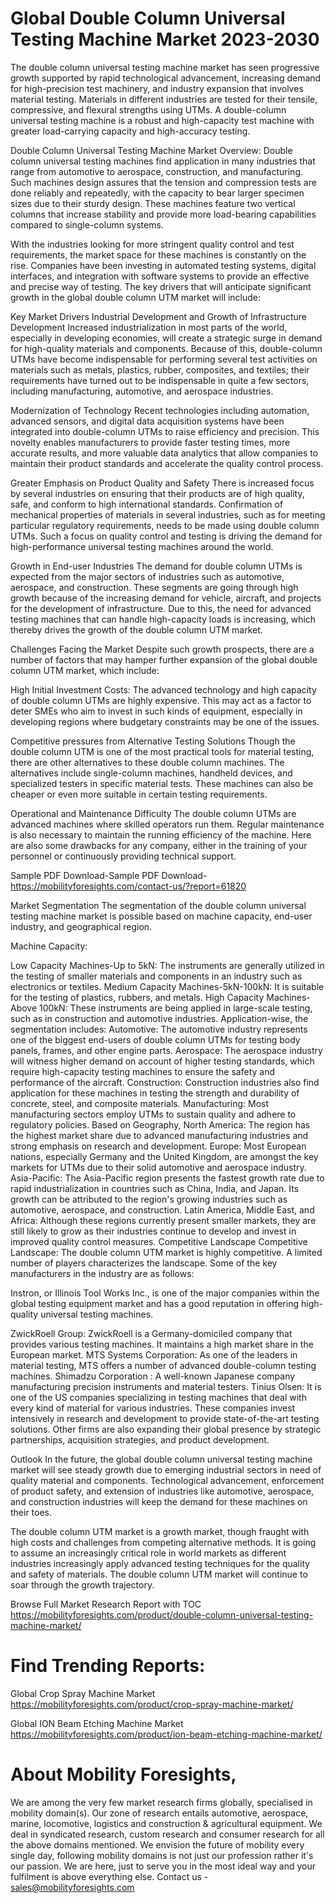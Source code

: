 # Global Double Column Universal Testing Machine Market 2023-2030
The double column universal testing machine market has seen progressive growth supported by rapid technological advancement, increasing demand for high-precision test machinery, and industry expansion that involves material testing. Materials in different industries are tested for their tensile, compressive, and flexural strengths using UTMs. A double-column universal testing machine is a robust and high-capacity test machine with greater load-carrying capacity and high-accuracy testing.

Double Column Universal Testing Machine Market Overview: Double column universal testing machines find application in many industries that range from automotive to aerospace, construction, and manufacturing. Such machines design assures that the tension and compression tests are done reliably and repeatedly, with the capacity to bear larger specimen sizes due to their sturdy design. These machines feature two vertical columns that increase stability and provide more load-bearing capabilities compared to single-column systems.

With the industries looking for more stringent quality control and test requirements, the market space for these machines is constantly on the rise. Companies have been investing in automated testing systems, digital interfaces, and integration with software systems to provide an effective and precise way of testing. The key drivers that will anticipate significant growth in the global double column UTM market will include:

Key Market Drivers
Industrial Development and Growth of Infrastructure Development Increased industrialization in most parts of the world, especially in developing economies, will create a strategic surge in demand for high-quality materials and components. Because of this, double-column UTMs have become indispensable for performing several test activities on materials such as metals, plastics, rubber, composites, and textiles; their requirements have turned out to be indispensable in quite a few sectors, including manufacturing, automotive, and aerospace industries.

Modernization of Technology Recent technologies including automation, advanced sensors, and digital data acquisition systems have been integrated into double-column UTMs to raise efficiency and precision. This novelty enables manufacturers to provide faster testing times, more accurate results, and more valuable data analytics that allow companies to maintain their product standards and accelerate the quality control process.

Greater Emphasis on Product Quality and Safety There is increased focus by several industries on ensuring that their products are of high quality, safe, and conform to high international standards. Confirmation of mechanical properties of materials in several industries, such as for meeting particular regulatory requirements, needs to be made using double column UTMs. Such a focus on quality control and testing is driving the demand for high-performance universal testing machines around the world.

Growth in End-user Industries The demand for double column UTMs is expected from the major sectors of industries such as automotive, aerospace, and construction. These segments are going through high growth because of the increasing demand for vehicle, aircraft, and projects for the development of infrastructure. Due to this, the need for advanced testing machines that can handle high-capacity loads is increasing, which thereby drives the growth of the double column UTM market.

Challenges Facing the Market
Despite such growth prospects, there are a number of factors that may hamper further expansion of the global double column UTM market, which include:

High Initial Investment Costs: The advanced technology and high capacity of double column UTMs are highly expensive. This may act as a factor to deter SMEs who aim to invest in such kinds of equipment, especially in developing regions where budgetary constraints may be one of the issues.

Competitive pressures from Alternative Testing Solutions Though the double column UTM is one of the most practical tools for material testing, there are other alternatives to these double column machines. The alternatives include single-column machines, handheld devices, and specialized testers in specific material tests. These machines can also be cheaper or even more suitable in certain testing requirements.

Operational and Maintenance Difficulty The double column UTMs are advanced machines where skilled operators run them. Regular maintenance is also necessary to maintain the running efficiency of the machine. Here are also some drawbacks for any company, either in the training of your personnel or continuously providing technical support.

Sample PDF Download-Sample PDF Download- https://mobilityforesights.com/contact-us/?report=61820




Market Segmentation
The segmentation of the double column universal testing machine market is possible based on machine capacity, end-user industry, and geographical region.

Machine Capacity:

Low Capacity Machines-Up to 5kN: The instruments are generally utilized in the testing of smaller materials and components in an industry such as electronics or textiles.
Medium Capacity Machines-5kN-100kN: It is suitable for the testing of plastics, rubbers, and metals.
High Capacity Machines-Above 100kN: These instruments are being applied in large-scale testing, such as in construction and automotive industries.
Application-wise, the segmentation includes:
Automotive: The automotive industry represents one of the biggest end-users of double column UTMs for testing body panels, frames, and other engine parts.
Aerospace: The aerospace industry will witness higher demand on account of higher testing standards, which require high-capacity testing machines to ensure the safety and performance of the aircraft.
Construction: Construction industries also find application for these machines in testing the strength and durability of concrete, steel, and composite materials.
Manufacturing: Most manufacturing sectors employ UTMs to sustain quality and adhere to regulatory policies.
Based on Geography,
North America: The region has the highest market share due to advanced manufacturing industries and strong emphasis on research and development.
Europe: Most European nations, especially Germany and the United Kingdom, are amongst the key markets for UTMs due to their solid automotive and aerospace industry.
Asia-Pacific: The Asia-Pacific region presents the fastest growth rate due to rapid industrialization in countries such as China, India, and Japan. Its growth can be attributed to the region's growing industries such as automotive, aerospace, and construction.
Latin America, Middle East, and Africa: Although these regions currently present smaller markets, they are still likely to grow as their industries continue to develop and invest in improved quality control measures.
Competitive Landscape
Competitive Landscape: The double column UTM market is highly competitive. A limited number of players characterizes the landscape. Some of the key manufacturers in the industry are as follows:

Instron, or Illinois Tool Works Inc., is one of the major companies within the global testing equipment market and has a good reputation in offering high-quality universal testing machines.

ZwickRoell Group: ZwickRoell is a Germany-domiciled company that provides various testing machines. It maintains a high market share in the European market.
MTS Systems Corporation: As one of the leaders in material testing, MTS offers a number of advanced double-column testing machines.
Shimadzu Corporation : A well-known Japanese company manufacturing precision instruments and material testers.
Tinius Olsen: It is one of the US companies specializing in testing machines that deal with every kind of material for various industries.
These companies invest intensively in research and development to provide state-of-the-art testing solutions. Other firms are also expanding their global presence by strategic partnerships, acquisition strategies, and product development.

Outlook
In the future, the global double column universal testing machine market will see steady growth due to emerging industrial sectors in need of quality material and components. Technological advancement, enforcement of product safety, and extension of industries like automotive, aerospace, and construction industries will keep the demand for these machines on their toes.

The double column UTM market is a growth market, though fraught with high costs and challenges from competing alternative methods. It is going to assume an increasingly critical role in world markets as different industries increasingly apply advanced testing techniques for the quality and safety of materials. The double column UTM market will continue to soar through the growth trajectory.






Browse Full Market Research Report with TOC
https://mobilityforesights.com/product/double-column-universal-testing-machine-market/



# Find Trending Reports:
Global Crop Spray Machine Market https://mobilityforesights.com/product/crop-spray-machine-market/


Global ION Beam Etching Machine Market https://mobilityforesights.com/product/ion-beam-etching-machine-market/



# About Mobility Foresights,
We are among the very few market research firms globally, specialised in mobility domain(s). Our zone of research entails automotive, aerospace, marine, locomotive, logistics and construction & agricultural equipment. We deal in syndicated research, custom research and consumer research for all the above domains mentioned.
We envision the future of mobility every single day, following mobility domains is not just our profession rather it's our passion. We are here, just to serve you in the most ideal way and your fulfilment is above everything else. Contact us -  sales@mobilityforesights.com 





